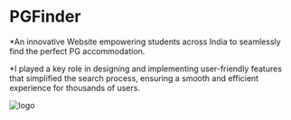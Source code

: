 # PGFinder

*An innovative Website empowering students across India to seamlessly find the perfect PG accommodation.

*I played a key role in designing and implementing user-friendly features that simplified the search process,
ensuring a smooth and efficient experience for thousands of users.

![logo](https://github.com/ankitrajput16/PGFinder/assets/100374153/16f7b520-2f01-4762-bd11-aa2a90d5081a)
